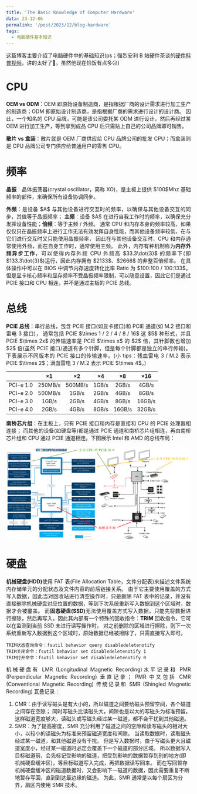 ```yaml
---
title: 'The Basic Knowledge of Computer Hardware'
data: 23-12-06
permalink: '/post/2023/12/blog-hardware'
tags:
  - 电脑硬件基本知识
---
```


<p style="text-align:justify; text-justify:inter-ideograph;">这篇博客主要介绍了电脑硬件中的基础知识(ps；强烈安利 B 站硬件茶谈的<a href="https://space.bilibili.com/14871346/channel/collectiondetail?sid=550815" target="_blank">硬件科普视频</a>，讲的太好了🙂。虽然他现在恰饭有点多😥)</p>

CPU
===

<p style="text-align:justify; text-justify:inter-ideograph;"><b>OEM vs ODM</b>：OEM 即原始设备制造商，是指根据厂商的设计需求进行加工生产的制造商；ODM 即原始设计制造商，是指根据厂商的需求进行设计的设计商。
因此，一个知名的 CPU 品牌，可能是该公司委托某 ODM 进行设计，然后再经过某 OEM 进行加工生产，等到拿到成品 CPU 后只需贴上自己的公司品牌即可销售。</p>

<p style="text-align:justify; text-justify:inter-ideograph;"><b>散片 vs 盒装</b>：散片就是 OEM 厂商供应给 CPU 品牌公司的批发 CPU；而盒装则是 CPU 品牌公司专门供应给普通用户的零售 CPU。</p>

频率
===

<p style="text-align:justify; text-justify:inter-ideograph;"><b>晶振</b>：晶体振荡器(crystal oscillator，简称 XO)，是主板上提供 $100$Mhz 基础频率的部件，来确保所有设备协调同步。</p>

<p style="text-align:justify; text-justify:inter-ideograph;"><b>外频</b>：是设备 $A$ 与其他设备进行交互时的频率，以确保与其他设备交互的同步，其值等于晶振频率；
<b>主频</b>：设备 $A$ 在进行自我工作时的频率，以确保充分发挥设备性能；<b>倍频</b>：等于主频 / 外频。
通常 CPU 和内存本身的频率较高，如果仅仅只在晶振频率上进行工作无法有效发挥自身性能，而其他设备频率较低，在与它们进行交互时又只能使用晶振频率，
因此在与其他设备交互时，CPU 和内存通常使用外频，而在自身工作时，通常使用主频。
此外，内存有种机制称为<b>内存外频异步工作</b>，可以使得内存外频 CPU 外频高 $33.3\dot{3}$ 的频率下(即 $133.3\dot{3}$)运行，因此内存拥有 $2133$、$2666$ 的非整百倍频率。
在具体操作中可以在 BIOS 中调节内存速度转化比率 Ratio 为 $100:100 / 100:133$。
但是显卡核心频率和显存频率不受晶振频率限制，可以随意设置，因此它们是通过 PCIE 接口和 CPU 相连，并不是通过主板的 PCIE 总线。</p>

总线
===

<p style="text-align:justify; text-justify:inter-ideograph;"><b>PCIE 总线</b>：串行总线，包含 PCIE 接口(如显卡接口)和 PCIE 通道(如 M.2 接口和雷电 3 接口)，
通常包括 PCIE $\times 1 / 2 / 4 / 8 / 16$ 这 $5$ 种形式，并且 PCIE $\times 2x$ 的传输速率是 PCIE $\times x$ 的 $2$ 倍，其针脚数也增加 $2$ 倍(虽然 PCIE 接口/通道有多个针脚，但是每个针脚都是独立的串行传输)。
下表展示不同版本的 PCIE 接口的传输速率。(小 tips：残血雷电 3 / M.2 表示 PCIE $\times 2$；满血雷电 3 / M.2 表示 PCIE $\times 4$。)</p>

|           | $\times 1$ | $\times 2$ | $\times 4$ | $\times 8$ | $\times 16$ |
|:---------:|:----------:|:----------:|:----------:|:----------:|:-----------:|
| PCI-e 1.0 | $250$MB/s  | $500$MB/s  |  $1$GB/s   |  $2$GB/s   |   $4$GB/s   |
| PCI-e 2.0 | $500$MB/s  |  $1$GB/s   |  $2$GB/s   |  $4$GB/s   |   $8$GB/s   |
| PCI-e 3.0 |  $1$GB/s   |  $2$GB/s   |  $4$GB/s   |  $8$GB/s   |  $16$GB/s   |
| PCI-e 4.0 |  $2$GB/s   |  $4$GB/s   |  $8$GB/s   |  $16$GB/s  |  $32$GB/s   |

<p style="text-align:justify; text-justify:inter-ideograph;"><b>南桥芯片组</b>：在主板上，只有 PCIE 接口和内存是直接和 CPU 的 PCIE 处理器相连接；
而其他的设备(如硬盘等)都是通过 PCIE 通道和南桥芯片组相连，再由南桥芯片组和 CPU 通过 PCIE 通道相连。下图展示 Intel 和 AMD 的总线布局：</p>

![South Bridge Chipset](/images/hardware_South_Bridge_Chipset.png)


硬盘
===

<p style="text-align:justify; text-justify:inter-ideograph;"><b>机械硬盘(HDD)</b>使用 FAT 表(File Allocation Table，文件分配表)来描述文件系统内存储单元的分配状态及文件内容的前后链接关系。
由于它主要使用覆盖的方式写入数据，因此当对回收站进行清空操作时，只是删除 FAT 表中的记录，并没有直接删除机械硬盘对应位置的数据，等到下次系统重新写入数据到这个区域时，数据才会被覆盖。
而<b>固态硬盘(SSD)</b>无法使用覆盖方式写入数据，只能先将数据进行擦除，然后再写入。因此其内部有一个特殊的回收指令：<b>TRIM</b> 回收指令，它可以在监测到当前 SSD 未进行读写操作时，
对之前删除的区域进行擦除，则下一次系统重新写入数据到这个区域时，原始数据已经被擦除了，只需直接写入即可。</p>

```windows
TRIM状态查询命令：fsutil behavior query disabledeletenotify
TRIM关闭命令：fsutil behavior set disabledeletenotify 1
TRIM打开命令：fsutil behavior set disabledeletenotify 0
```

<p style="text-align:justify; text-justify:inter-ideograph;">机械硬盘有 LMR (Longitudinal Magnetic Recording)水平记录和 PMR (Perpendicular Magnetic Recording) 垂直记录；
PMR 中又包括 CMR (Conventional Magnetic Recording) 传统记录和 SMR (Shingled Magnetic Recording) 瓦叠记录：</p>

<ol><li>CMR：由于读写磁头是有大小的，所以磁道之间要给磁头预留空间，各个磁道之间存在空隙；
同时写磁头比读磁头大，间隙也是以大的写磁头为标准预留。这样磁道宽度够大，读磁头或写磁头经过某一磁道，都不会干扰到其他磁道。</li>
<li>SMR：为了提高密度，SMR 充分利用了磁道之间的空隙和读写磁头的相对大小，以较小的读磁头为标准来预留磁道宽度和间隙。
当读取数据时，读取磁头经过某一磁道，和其他磁道没有干扰。
但是写入数据时，由于写磁头更大且磁道宽度小，经过某一磁道时必定会覆盖下一个磁道的部分区域。
所以数据写入目标磁道前，会先标记受影响的磁道，把受到影响的数据暂存到别的地方(即机械硬盘缓冲区)，等目标磁道写入完成，再把数据读写回来。
而在写回暂存机械硬盘缓冲区的磁道数据时，又会影响下一磁道的数据，因此需要重复不断地暂存写回，直到到达最边缘的磁道。
为此，SMR 通常是以每个扇区为分界，扇区内使用 SMR 技术。</li></ol>